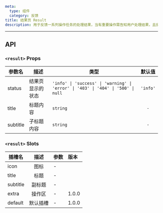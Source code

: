 ```yaml
meta:
  type: 组件
  category: 反馈
title: 结果页 Result
description: 用于反馈一系列操作任务的处理结果，当有重要操作需告知用户处理结果，且反馈内容较为复杂时使用。
```
---

<!--@include: ./__demo__/basic.md-->

<!--@include: ./__demo__/success.md-->

<!--@include: ./__demo__/warning.md-->

<!--@include: ./__demo__/error.md-->

<!--@include: ./__demo__/403.md-->

<!--@include: ./__demo__/404.md-->

<!--@include: ./__demo__/500.md-->

<!--@include: ./__demo__/custom.md-->


<!--@include: ./__demo__/all.md-->

## API


### `<result>` Props

|参数名|描述|类型|默认值|
|---|---|---|:---:|
|status|结果页显示的状态|`'info' \| 'success' \| 'warning' \| 'error' \| '403' \| '404' \| '500' \| null`|`'info'`|
|title|标题内容|`string`|`-`|
|subtitle|子标题内容|`string`|`-`|
### `<result>` Slots

|插槽名|描述|参数|版本|
|---|:---:|---|:---|
|icon|图标|-||
|title|标题|-||
|subtitle|副标题|-||
|extra|操作区|-|1.0.0|
|default|默认插槽|-|1.0.0|


